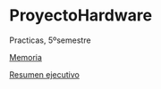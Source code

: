 # ProyectoHardware
Practicas, 5ºsemestre

[Memoria](https://docs.google.com/document/d/1xSNtcLDT8_QaK9UT04fA6OzAKEv2U6cILV34ajthANU/edit?usp=sharing)

[Resumen ejecutivo](https://docs.google.com/document/d/17F31g74t_EruIJu3Af_9ThgFw-J-p17KdCblboxLC5o/edit?usp=sharing)
